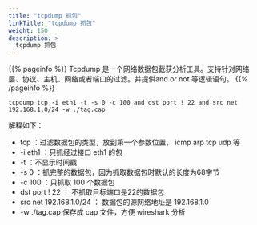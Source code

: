 ```yaml
---
title: "tcpdump 抓包"
linkTitle: "tcpdump 抓包"
weight: 150
description: >
  tcpdump 抓包
---
```


{{% pageinfo %}}
 Tcpdump 是一个网络数据包截获分析工具。支持针对网络层、协议、主机、网络或者端口的过滤。并提供and or not 等逻辑语句。
{{% /pageinfo %}}



```
tcpdump tcp -i eth1 -t -s 0 -c 100 and dst port ! 22 and src net 192.168.1.0/24 -w ./tag.cap
```

解释如下：
- tcp ：过滤数据包的类型，放到第一个参数位置， icmp arp tcp udp 等
- -i eth1 ：只抓经过接口 eth1 的包
- -t ：不显示时间戳
- -s 0 ：抓完整的数据包，因为抓取数据包时默认的长度为68字节
- -c 100 ：只抓取 100 个数据包
- dst port ! 22 ： 不抓取目标端口是22的数据包
- src net 192.168.1.0/24 ： 数据包的源网络地址是 192.168.1.0
- -w ./tag.cap 保存成 cap 文件，方便 wireshark 分析